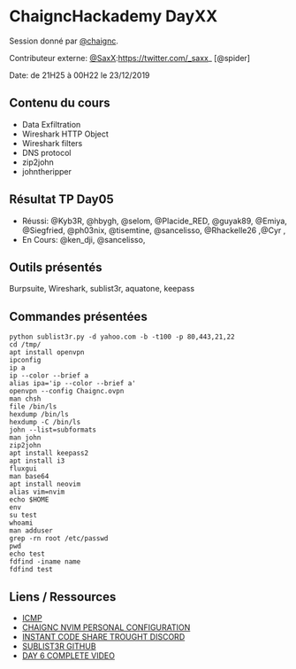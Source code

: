 # ChaigncHackademy DayXX
Session donné par [@chaignc][@chaignc].

Contributeur externe: 
[@SaxX]:https://twitter.com/_saxx_
[@spider]

Date: de 21H25 à 00H22 le 23/12/2019

## Contenu du cours

*  Data Exfiltration
*  Wireshark HTTP Object
*  Wireshark filters
*  DNS protocol
*  zip2john
*  johntheripper

## Résultat TP Day05
* Réussi: @Kyb3R, @hbygh, @selom, @Placide_RED, @guyak89, @Emiya, @Siegfried, @ph03nix, @tisemtine, @sancelisso, @Rhackelle26 ,@Cyr , 
* En Cours: @ken_dji, @sancelisso, 

## Outils présentés

Burpsuite,
Wireshark,
sublist3r,
aquatone,
keepass


## Commandes présentées
```
python sublist3r.py -d yahoo.com -b -t100 -p 80,443,21,22
cd /tmp/
apt install openvpn
ipconfig
ip a
ip --color --brief a
alias ipa='ip --color --brief a'
openvpn --config Chaignc.ovpn
man chsh
file /bin/ls
hexdump /bin/ls
hexdump -C /bin/ls
john --list=subformats
man john
zip2john 
apt install keepass2
apt install i3
fluxgui
man base64
apt install neovim
alias vim=nvim
echo $HOME
env
su test
whoami
man adduser 
grep -rn root /etc/passwd
pwd
echo test
fdfind -iname name
fdfind test

```

## Liens / Ressources
* [ICMP](https://fr.wikipedia.org/wiki/Internet_Control_Message_Protocol)
* [CHAIGNC NVIM PERSONAL CONFIGURATION](https://github.com/nongiach/dot)
* [INSTANT CODE SHARE TROUGHT DISCORD](https://gist.github.com/nongiach/0a7231896108370c6ec0c42a3d3f1c82)
* [SUBLIST3R GITHUB](https://github.com/aboul3la/Sublist3r.git)
* [DAY 6 COMPLETE VIDEO](https://www.youtube.com/watch?v=LT2FmGxruMw)


[@chaignc]:https://twitter.com/chaignc
[hexpresso]:https://hexpresso.github.io
[@Grenadine]:https://twitter.com/Greynardine
[@SaxX]:https://twitter.com/_saxx_
